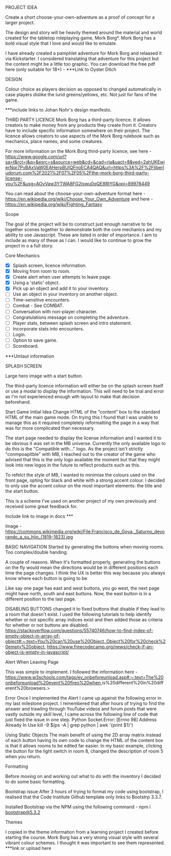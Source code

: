 PROJECT IDEA

Create a short choose-your-own-adventure as a proof of concept for a larger project.

The design and story will be heavily themed around the material and world created for the tabletop roleplaying game, Mork Borg*. Mork Borg has a bold visual style that I love and would like to emulate.

I have already created a pamphlet adventure for Mork Borg and relaased it via Kickstarter. I considered translating that adventure for this project but the content might be a little too graphic. You can download the free pdf here (only suitable for 18+) - ***Link to Oyster Ditch

DESIGN

Colour choice as players decision as opposed to changed automatically in case players dislike the lurid greens/yellows, etc. Not just for fans of the game.

***include links to Johan Nohr's design manifesto. 

THIRD PARTY LICENCE
Mork Borg has a third-party licence. It allows creators to make money from any products they create from it. Creators have to include specific information somewhere on their project. The licence allows creators to use aspects of the Mork Borg rulebook such as mechanics, place names, and some creatures.

For more information on the Mork Borg third-party licence, see here - <https://www.google.com/url?sa=t&rct=j&q=&esrc=s&source=web&cd=&cad=rja&uact=8&ved=2ahUKEwjerNqr7PyBAxVaW0EAHerpBUIQFnoECA4QAQ&url=https%3A%2F%2Fliberludorum.com%2F2021%2F07%2F05%2Fthe-mork-borg-third-party-license-you%2F&usg=AOvVaw3YTWA8FG2jswu0qQE8RIYG&opi=89978449>

You can read about the choose-your-own-adventure format here - <https://en.wikipedia.org/wiki/Choose_Your_Own_Adventure> and here - <https://en.wikipedia.org/wiki/Fighting_Fantasy>

Scope

The goal of the project will be to construct just enough narrative to tie together scenes together to demonstrate both the core mechanics and my ability to use Javascript. These are listed in order of importance. I aim to include as many of these as I can. I would like to continue to grow the project in o a full story. 

Core Mechanics

- [x] Splash screen, licence information.
- [x] Moving from room to room.
- [x] Create alert when user attempts to leave page.
- [x] Using a 'static' object.
- [x] Pick up an object and add it to your inventory.
- [ ] Use an object in your inventory on another object.
- [ ] Time-sensitive encounters.
- [ ] Combat - See COMBAT.
- [ ] Conversation with non-player character.
- [ ] Congratulations message on completing the adventure.
- [ ] Player stats, between splash screen and intro statement.
- [ ] Incorporate stats into encounters.
- [ ] Login.
- [ ] Option to save game.
- [ ] Scoreboard.

***Umlaut information

SPLASH SCREEN

Large hero image with a start button.

The third-party licence information will either be on the splash screen itself or use a modal to display the information. This will need to be trial and error as I'm not experienced enough wth layout to make that decision beforehand.



Start Game
Initial Idea 
Change HTML of the "content" box to the standard HTML of the main game mode. On trying this I found that I was unable to manage this as it required completely reformatting the page in a way that was for more complicated than necessary. 

The start page needed to display the license information and I wanted it to be obvious it was set in the MB universe. Currently the only available logo to do this is the "Compatible with..." logo. As the project isn't strictly "conmpoapitble" with MB, I reached out to the creator of the game who advised that this is the only logo available the moment but that they might look into new logos in the future to reflect products such as this. 

To refelct the style of MB, I wanted to minimise the colours used on the front page, opting for black and white with a strong accent colour. I decided to only use the accent colour on the most important elements: the title and the start button. 

This is a scheme I've used on another project of my own previously and received some great feedback for. 

Include link to image in docs ***

Image - https://commons.wikimedia.org/wiki/File:Francisco_de_Goya,_Saturno_devorando_a_su_hijo_(1819-1823).jpg

BASIC NAVIGATION
Started by generating the buttons when moving rooms. Too complex/double handing. 

A couple of reasons. When it's formatted properly, generating the buttons on the fly would mean the directions would be in different positions each time the page changes. I think the UX is better this way because you always know where each button is going to be

Like say one page has east and west buttons, you go west, the next page might have north, south and east buttons. Now, the east button is in a different position to the last page.

DISABLING BUTTONS
changed it to fixed buttons that disable if they lead to a room that doesn't exist.
I used the following tutorials to help identify whether or not specific array indices exist and then added those as criteria for whether or not buttons are disabled.
<https://stackoverflow.com/questions/55740746/how-to-find-index-of-empty-object-in-array-of-object#:~:text=You%20can%20use%20Object.,Object%20for%20check%20empty%20object.>
<https://www.freecodecamp.org/news/check-if-an-object-is-empty-in-javascript/>

Alert When Leaving Page

This was simple to implement. I followed the information here - <https://www.w3schools.com/tags/ev_onbeforeunload.asp#:~:text=The%20onbeforeunload%20event%20fires%20when>,is%20different%20in%20different%20browsers.>


Error
Once I implemented the Alert I came up against the following error in my last milestone project. I remembered that after hours of trying to find the answer and trawling through YouTube videos and forum posts that were vastly outside my skill level, I came across the following line of code that just fixed the issue in one step. 
Python Socket.Error: [Errno 98] Address Already In Use
kill -9 $(ps -A | grep python | awk '{print $1}')

Using Static Objects
The main benefit of using the 2D array matrix instead of each button having its own code to change the HTML of the content box is that it allows rooms to be edited far easier. 
In my basic example, clicking the button for the light switch in room 8, changed the description of room 5 when you return.

Formatting


Before moving on and working out what to do with the inventory I decided to do some basic formatting. 

Bootstrap issue
After 3 hours of trying to format my code using bootstrap, I realised that the Code Institute Github template only links to Bootstrp 3.3.7. 

Installed Bootstrap via the NPM using the following command -
npm i bootstrap@5.3.2


Themes

I copied in the theme information from a learning project I created before starting the course. Mork Borg has a very strong visual style with several vibrant colour schemes. I thought it was important to see them represented. 
***link or upload here
